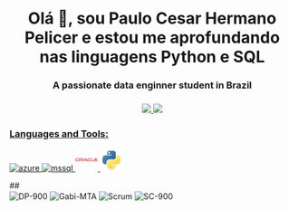 <h1 align="center">Olá 👋, sou Paulo Cesar Hermano Pelicer e estou me aprofundando nas linguagens Python e SQL </h1>
<h3 align="center">A passionate data enginner student in Brazil</h3>

<h3 align="center">
  <a href="https://github.com/Paulopelicer">
  <img height="150em" src="https://github-readme-stats.vercel.app/api?username=paulopelicer&show_icons=true&theme=vision-friendly-dark&include_all_commits=true&count_private=true"/>
  <img height="150em" src="https://github-readme-stats.vercel.app/api/top-langs/?username=paulopelicer&layout=compact&langs_count=7&theme=vision-friendly-dark"/>
</h3>
    
<h3 align="left">Languages and Tools:</h3>
<p align="left"> <a href="https://azure.microsoft.com/en-in/" target="_blank" rel="noreferrer"> <img src="https://www.vectorlogo.zone/logos/microsoft_azure/microsoft_azure-icon.svg" alt="azure" width="40" height="40"/> </a> <a href="https://www.microsoft.com/en-us/sql-server" target="_blank" rel="noreferrer"> <img src="https://www.svgrepo.com/show/303229/microsoft-sql-server-logo.svg" alt="mssql" width="40" height="40"/> </a> <a href="https://www.oracle.com/" target="_blank" rel="noreferrer"> <img src="https://raw.githubusercontent.com/devicons/devicon/master/icons/oracle/oracle-original.svg" alt="oracle" width="40" height="40"/> </a> <a href="https://www.python.org" target="_blank" rel="noreferrer"> <img src="https://raw.githubusercontent.com/devicons/devicon/master/icons/python/python-original.svg" alt="python" width="40" height="40"/> </a> </p>
 ##
  <div style="display: inline_block">
    <img align="center" alt="DP-900" height="80" width="90" src="https://media.discordapp.net/attachments/942098030088310834/1001146061081018418/microsoft-certified-azure-data-fundamentals.png?width=587&height=587">
    <img align="center" alt="Gabi-MTA" height="80" width="90" src="https://media.discordapp.net/attachments/942098030088310834/1001166192851025950/mta-introduction-to-programming-using-html-and-css-certified-2022.png?width=587&height=587">
    <img align="center" alt="Scrum" height="80" width="90" src="https://media.discordapp.net/attachments/942098030088310834/1001168675186946088/scrum-foundation-professional-certificate-sfpc.1.png?width=587&height=587">
    <img align="center" alt="SC-900" height="80" width="90" src="https://media.discordapp.net/attachments/1126168510519853059/1126170424208805928/security-compliance-and-identity-fundamentals-600x600.png?width=586&height=586">
    
  </div>
